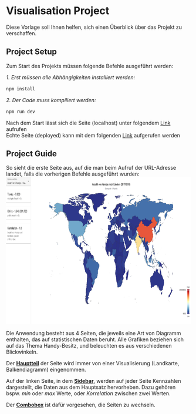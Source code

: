 # Visualisation Project

Diese Vorlage soll Ihnen helfen, sich einen Überblick über das Projekt zu verschaffen.

## Project Setup
Zum Start des Projekts müssen folgende Befehle ausgeführt werden:

_1. Erst müssen alle Abhängigkeiten installiert werden:_
```sh
npm install
```

_2. Der Code muss kompiliert werden:_

```sh
npm run dev
```

Nach dem Start lässt sich die Seite (localhost) unter folgendem [Link](http://localhost:5173/visualisation-project/) aufrufen \
Echte Seite (deployed) kann mit dem folgenden [Link](https://evr1k01.github.io/visualisation-project/) aufgerufen werden

## Project Guide
So sieht die erste Seite aus, auf die man beim Aufruf der URL-Adresse landet, falls die vorherigen Befehle ausgeführt wurden: \
<img alt="Initial Page" height="400" src="./src/assets/images/InitialPage.png" width="775"/>

Die Anwendung besteht aus 4 Seiten, die jeweils eine Art von Diagramm enthalten,
das auf statistischen Daten beruht. Alle Grafiken beziehen sich auf das Thema Handy-Besitz, und beleuchten es aus verschiedenen Blickwinkeln.

Der **[Hauptteil](./src/assets/images/MainPart.png)** der Seite wird immer von einer Visualisierung (Landkarte, Balkendiagramm) eingenommen.

Auf der linken Seite, in dem **[Sidebar](./src/assets/images/Sidebar.png)**, werden auf jeder Seite Kennzahlen dargestellt, die Daten aus dem Hauptsatz hervorheben. Dazu gehören bspw. _min_ oder _max_ Werte, oder _Korrelation_ zwischen zwei Werten.

Der **[Combobox](./src/assets/images/Combobox.png)** ist dafür vorgesehen, die Seiten zu wechseln.



